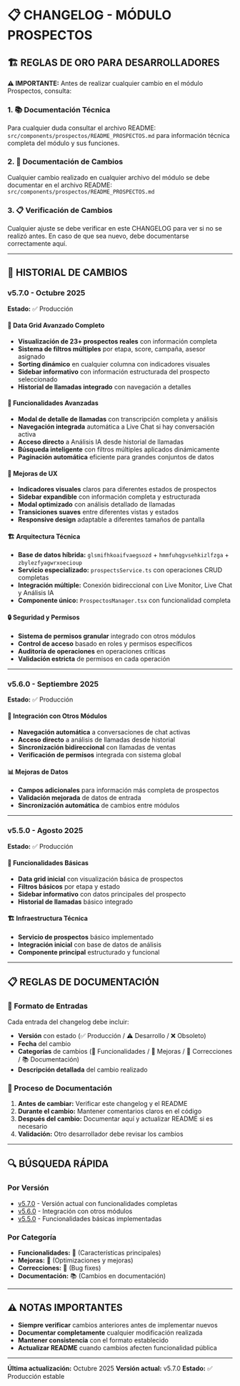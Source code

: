 # 📋 CHANGELOG - MÓDULO PROSPECTOS

## 🏗️ REGLAS DE ORO PARA DESARROLLADORES

**⚠️ IMPORTANTE:** Antes de realizar cualquier cambio en el módulo Prospectos, consulta:

### **1. 📚 Documentación Técnica**
Para cualquier duda consultar el archivo README: `src/components/prospectos/README_PROSPECTOS.md` para información técnica completa del módulo y sus funciones.

### **2. 📝 Documentación de Cambios**
Cualquier cambio realizado en cualquier archivo del módulo se debe documentar en el archivo README: `src/components/prospectos/README_PROSPECTOS.md`

### **3. 📋 Verificación de Cambios**
Cualquier ajuste se debe verificar en este CHANGELOG para ver si no se realizó antes. En caso de que sea nuevo, debe documentarse correctamente aquí.

---

## 📅 HISTORIAL DE CAMBIOS

### **v5.7.0** - Octubre 2025
**Estado:** ✅ Producción

#### **🚀 Data Grid Avanzado Completo**
- **Visualización de 23+ prospectos reales** con información completa
- **Sistema de filtros múltiples** por etapa, score, campaña, asesor asignado
- **Sorting dinámico** en cualquier columna con indicadores visuales
- **Sidebar informativo** con información estructurada del prospecto seleccionado
- **Historial de llamadas integrado** con navegación a detalles

#### **🔧 Funcionalidades Avanzadas**
- **Modal de detalle de llamadas** con transcripción completa y análisis
- **Navegación integrada** automática a Live Chat si hay conversación activa
- **Acceso directo** a Análisis IA desde historial de llamadas
- **Búsqueda inteligente** con filtros múltiples aplicados dinámicamente
- **Paginación automática** eficiente para grandes conjuntos de datos

#### **🎨 Mejoras de UX**
- **Indicadores visuales** claros para diferentes estados de prospectos
- **Sidebar expandible** con información completa y estructurada
- **Modal optimizado** con análisis detallado de llamadas
- **Transiciones suaves** entre diferentes vistas y estados
- **Responsive design** adaptable a diferentes tamaños de pantalla

#### **🏗️ Arquitectura Técnica**
- **Base de datos híbrida:** `glsmifhkoaifvaegsozd` + `hmmfuhqgvsehkizlfzga` + `zbylezfyagwrxoecioup`
- **Servicio especializado:** `prospectsService.ts` con operaciones CRUD completas
- **Integración múltiple:** Conexión bidireccional con Live Monitor, Live Chat y Análisis IA
- **Componente único:** `ProspectosManager.tsx` con funcionalidad completa

#### **🔒 Seguridad y Permisos**
- **Sistema de permisos granular** integrado con otros módulos
- **Control de acceso** basado en roles y permisos específicos
- **Auditoría de operaciones** en operaciones críticas
- **Validación estricta** de permisos en cada operación

---

### **v5.6.0** - Septiembre 2025
**Estado:** ✅ Producción

#### **🔄 Integración con Otros Módulos**
- **Navegación automática** a conversaciones de chat activas
- **Acceso directo** a análisis de llamadas desde historial
- **Sincronización bidireccional** con llamadas de ventas
- **Verificación de permisos** integrada con sistema global

#### **📊 Mejoras de Datos**
- **Campos adicionales** para información más completa de prospectos
- **Validación mejorada** de datos de entrada
- **Sincronización automática** de cambios entre módulos

---

### **v5.5.0** - Agosto 2025
**Estado:** ✅ Producción

#### **🎯 Funcionalidades Básicas**
- **Data grid inicial** con visualización básica de prospectos
- **Filtros básicos** por etapa y estado
- **Sidebar informativo** con datos principales del prospecto
- **Historial de llamadas** básico integrado

#### **🏗️ Infraestructura Técnica**
- **Servicio de prospectos** básico implementado
- **Integración inicial** con base de datos de análisis
- **Componente principal** estructurado y funcional

---

## 📋 REGLAS DE DOCUMENTACIÓN

### **🎯 Formato de Entradas**
Cada entrada del changelog debe incluir:
- **Versión** con estado (✅ Producción / ⚠️ Desarrollo / ❌ Obsoleto)
- **Fecha** del cambio
- **Categorías** de cambios (🚀 Funcionalidades / 🔧 Mejoras / 🐛 Correcciones / 📚 Documentación)
- **Descripción detallada** del cambio realizado

### **📝 Proceso de Documentación**
1. **Antes de cambiar:** Verificar este changelog y el README
2. **Durante el cambio:** Mantener comentarios claros en el código
3. **Después del cambio:** Documentar aquí y actualizar README si es necesario
4. **Validación:** Otro desarrollador debe revisar los cambios

---

## 🔍 BÚSQUEDA RÁPIDA

### **Por Versión**
- [v5.7.0](#v570---octubre-2025) - Versión actual con funcionalidades completas
- [v5.6.0](#v560---septiembre-2025) - Integración con otros módulos
- [v5.5.0](#v550---agosto-2025) - Funcionalidades básicas implementadas

### **Por Categoría**
- **Funcionalidades:** 🚀 (Características principales)
- **Mejoras:** 🔧 (Optimizaciones y mejoras)
- **Correcciones:** 🐛 (Bug fixes)
- **Documentación:** 📚 (Cambios en documentación)

---

## ⚠️ NOTAS IMPORTANTES

- **Siempre verificar** cambios anteriores antes de implementar nuevos
- **Documentar completamente** cualquier modificación realizada
- **Mantener consistencia** con el formato establecido
- **Actualizar README** cuando cambios afecten funcionalidad pública

---

**Última actualización:** Octubre 2025
**Versión actual:** v5.7.0
**Estado:** ✅ Producción estable
